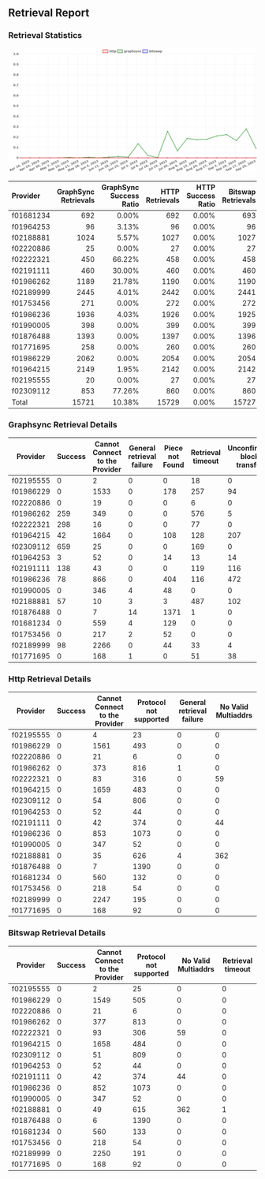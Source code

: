 ## Retrieval Report
### Retrieval Statistics
<img src="https://raw.githubusercontent.com/data-preservation-programs/filplus-checker-assets/main/filecoin-project/filecoin-plus-large-datasets/issues/940/1695887959583.png"/>

| Provider  | GraphSync Retrievals | GraphSync Success Ratio | HTTP Retrievals | HTTP Success Ratio | Bitswap Retrievals | Bitswap Success Ratio |
| :-------- | -------------------: | ----------------------: | --------------: | -----------------: | -----------------: | --------------------: |
| f01681234 |                  692 |                   0.00% |             692 |              0.00% |                693 |                 0.00% |
| f01964253 |                   96 |                   3.13% |              96 |              0.00% |                 96 |                 0.00% |
| f02188881 |                 1024 |                   5.57% |            1027 |              0.00% |               1027 |                 0.00% |
| f02220886 |                   25 |                   0.00% |              27 |              0.00% |                 27 |                 0.00% |
| f02222321 |                  450 |                  66.22% |             458 |              0.00% |                458 |                 0.00% |
| f02191111 |                  460 |                  30.00% |             460 |              0.00% |                460 |                 0.00% |
| f01986262 |                 1189 |                  21.78% |            1190 |              0.00% |               1190 |                 0.00% |
| f02189999 |                 2445 |                   4.01% |            2442 |              0.00% |               2441 |                 0.00% |
| f01753456 |                  271 |                   0.00% |             272 |              0.00% |                272 |                 0.00% |
| f01986236 |                 1936 |                   4.03% |            1926 |              0.00% |               1925 |                 0.00% |
| f01990005 |                  398 |                   0.00% |             399 |              0.00% |                399 |                 0.00% |
| f01876488 |                 1393 |                   0.00% |            1397 |              0.00% |               1396 |                 0.00% |
| f01771695 |                  258 |                   0.00% |             260 |              0.00% |                260 |                 0.00% |
| f01986229 |                 2062 |                   0.00% |            2054 |              0.00% |               2054 |                 0.00% |
| f01964215 |                 2149 |                   1.95% |            2142 |              0.00% |               2142 |                 0.00% |
| f02195555 |                   20 |                   0.00% |              27 |              0.00% |                 27 |                 0.00% |
| f02309112 |                  853 |                  77.26% |             860 |              0.00% |                860 |                 0.00% |
| Total     |                15721 |                  10.38% |           15729 |              0.00% |              15727 |                 0.00% |

### Graphsync Retrieval Details
| Provider  | Success | Cannot Connect to the Provider | General retrieval failure | Piece not Found | Retrieval timeout | Unconfirmed block transfer | No Valid Multiaddrs |
| --------- | ------- | ------------------------------ | ------------------------- | --------------- | ----------------- | -------------------------- | ------------------- |
| f02195555 | 0       | 2                              | 0                         | 0               | 18                | 0                          | 0                   |
| f01986229 | 0       | 1533                           | 0                         | 178             | 257               | 94                         | 0                   |
| f02220886 | 0       | 19                             | 0                         | 0               | 6                 | 0                          | 0                   |
| f01986262 | 259     | 349                            | 0                         | 0               | 576               | 5                          | 0                   |
| f02222321 | 298     | 16                             | 0                         | 0               | 77                | 0                          | 59                  |
| f01964215 | 42      | 1664                           | 0                         | 108             | 128               | 207                        | 0                   |
| f02309112 | 659     | 25                             | 0                         | 0               | 169               | 0                          | 0                   |
| f01964253 | 3       | 52                             | 0                         | 14              | 13                | 14                         | 0                   |
| f02191111 | 138     | 43                             | 0                         | 0               | 119               | 116                        | 44                  |
| f01986236 | 78      | 866                            | 0                         | 404             | 116               | 472                        | 0                   |
| f01990005 | 0       | 346                            | 4                         | 48              | 0                 | 0                          | 0                   |
| f02188881 | 57      | 10                             | 3                         | 3               | 487               | 102                        | 362                 |
| f01876488 | 0       | 7                              | 14                        | 1371            | 1                 | 0                          | 0                   |
| f01681234 | 0       | 559                            | 4                         | 129             | 0                 | 0                          | 0                   |
| f01753456 | 0       | 217                            | 2                         | 52              | 0                 | 0                          | 0                   |
| f02189999 | 98      | 2266                           | 0                         | 44              | 33                | 4                          | 0                   |
| f01771695 | 0       | 168                            | 1                         | 0               | 51                | 38                         | 0                   |

### Http Retrieval Details
| Provider  | Success | Cannot Connect to the Provider | Protocol not supported | General retrieval failure | No Valid Multiaddrs |
| --------- | ------- | ------------------------------ | ---------------------- | ------------------------- | ------------------- |
| f02195555 | 0       | 4                              | 23                     | 0                         | 0                   |
| f01986229 | 0       | 1561                           | 493                    | 0                         | 0                   |
| f02220886 | 0       | 21                             | 6                      | 0                         | 0                   |
| f01986262 | 0       | 373                            | 816                    | 1                         | 0                   |
| f02222321 | 0       | 83                             | 316                    | 0                         | 59                  |
| f01964215 | 0       | 1659                           | 483                    | 0                         | 0                   |
| f02309112 | 0       | 54                             | 806                    | 0                         | 0                   |
| f01964253 | 0       | 52                             | 44                     | 0                         | 0                   |
| f02191111 | 0       | 42                             | 374                    | 0                         | 44                  |
| f01986236 | 0       | 853                            | 1073                   | 0                         | 0                   |
| f01990005 | 0       | 347                            | 52                     | 0                         | 0                   |
| f02188881 | 0       | 35                             | 626                    | 4                         | 362                 |
| f01876488 | 0       | 7                              | 1390                   | 0                         | 0                   |
| f01681234 | 0       | 560                            | 132                    | 0                         | 0                   |
| f01753456 | 0       | 218                            | 54                     | 0                         | 0                   |
| f02189999 | 0       | 2247                           | 195                    | 0                         | 0                   |
| f01771695 | 0       | 168                            | 92                     | 0                         | 0                   |

### Bitswap Retrieval Details
| Provider  | Success | Cannot Connect to the Provider | Protocol not supported | No Valid Multiaddrs | Retrieval timeout |
| --------- | ------- | ------------------------------ | ---------------------- | ------------------- | ----------------- |
| f02195555 | 0       | 2                              | 25                     | 0                   | 0                 |
| f01986229 | 0       | 1549                           | 505                    | 0                   | 0                 |
| f02220886 | 0       | 21                             | 6                      | 0                   | 0                 |
| f01986262 | 0       | 377                            | 813                    | 0                   | 0                 |
| f02222321 | 0       | 93                             | 306                    | 59                  | 0                 |
| f01964215 | 0       | 1658                           | 484                    | 0                   | 0                 |
| f02309112 | 0       | 51                             | 809                    | 0                   | 0                 |
| f01964253 | 0       | 52                             | 44                     | 0                   | 0                 |
| f02191111 | 0       | 42                             | 374                    | 44                  | 0                 |
| f01986236 | 0       | 852                            | 1073                   | 0                   | 0                 |
| f01990005 | 0       | 347                            | 52                     | 0                   | 0                 |
| f02188881 | 0       | 49                             | 615                    | 362                 | 1                 |
| f01876488 | 0       | 6                              | 1390                   | 0                   | 0                 |
| f01681234 | 0       | 560                            | 133                    | 0                   | 0                 |
| f01753456 | 0       | 218                            | 54                     | 0                   | 0                 |
| f02189999 | 0       | 2250                           | 191                    | 0                   | 0                 |
| f01771695 | 0       | 168                            | 92                     | 0                   | 0                 |

